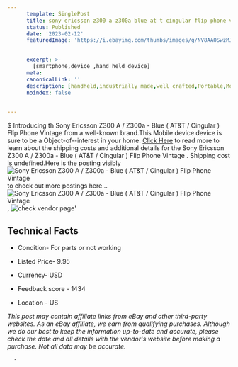 ```yaml
---
      template: SinglePost
      title: sony ericsson z300 a z300a blue at t cingular flip phone vintage 
      status: Published
      date: '2023-02-12'
      featuredImage: 'https://i.ebayimg.com/thumbs/images/g/NV8AAOSwzMJjtdXq/s-l225.jpg'
       

      excerpt: >-
        [smartphone,device ,hand held device]
      meta:
      canonicalLink: ''
      description: [handheld,industrially made,well crafted,Portable,Mobile,Compact,Convenient,Lightweight,Maneuverable,Man-portable,Miniature,Carriable,Hand-held,Light,Holdable,Transportable,Mobile device,Pocket-sized,On-the-go,Wireless,Cordless,Compact size,Convenient size, smartphone,device ,hand held device]
      noindex: false
      

---
```

$
      Introducing th Sony Ericsson Z300 A / Z300a - Blue ( AT&T / Cingular ) Flip Phone Vintage  from a well-known brand.This Mobile device device  is sure to be a Object-of--interest in your home. [Click Here](https://www.ebay.com/itm/266070413149?hash=item3df3084f5d%3Ag%3ANV8AAOSwzMJjtdXq&mkevt=1&mkcid=1&mkrid=711-53200-19255-0&campid=%253CePNCampaignId%253E&customid=%253CreferenceId%253E&toolid=10049) to read more to learn about the shipping costs and additional details for the Sony Ericsson Z300 A / Z300a - Blue ( AT&T / Cingular ) Flip Phone Vintage . Shipping cost is undefined.Here is the posting visibly ![Sony Ericsson Z300 A / Z300a - Blue ( AT&T / Cingular ) Flip Phone Vintage ](https://i.ebayimg.com/thumbs/images/g/NV8AAOSwzMJjtdXq/s-l225.jpg) to check out more postings here... ![Sony Ericsson Z300 A / Z300a - Blue ( AT&T / Cingular ) Flip Phone Vintage ](https://i.ebayimg.com/images/g/NV8AAOSwzMJjtdXq/s-l960.jpg), ![check vendor page](https://origin-galleryplus.ebayimg.com/ws/web/266070413149_2_0_1/225x225.jpg,https://origin-galleryplus.ebayimg.com/ws/web/266070413149_3_0_1/225x225.jpg,https://origin-galleryplus.ebayimg.com/ws/web/266070413149_4_0_1/225x225.jpg,https://origin-galleryplus.ebayimg.com/ws/web/266070413149_5_0_1/225x225.jpg,https://origin-galleryplus.ebayimg.com/ws/web/266070413149_6_0_1/225x225.jpg,https://origin-galleryplus.ebayimg.com/ws/web/266070413149_7_0_1/225x225.jpg,https://origin-galleryplus.ebayimg.com/ws/web/266070413149_8_0_1/225x225.jpg,https://origin-galleryplus.ebayimg.com/ws/web/266070413149_9_0_1/225x225.jpg,https://origin-galleryplus.ebayimg.com/ws/web/266070413149_10_0_1/225x225.jpg,https://origin-galleryplus.ebayimg.com/ws/web/266070413149_11_0_1/225x225.jpg,https://origin-galleryplus.ebayimg.com/ws/web/266070413149_12_0_1/225x225.jpg,https://origin-galleryplus.ebayimg.com/ws/web/266070413149_13_0_1/225x225.jpg,https://origin-galleryplus.ebayimg.com/ws/web/266070413149_14_0_1/225x225.jpg)'

      

 ## Technical Facts 



     
      

 - Condition- For parts or not working 


      

 - Listed Price- 9.95 


      

 - Currency- USD 


      

 - Feedback score - 1434 


      

 - Location - US 


      
      

 *_This post may contain affiliate links from eBay and other third-party websites. As an eBay affiliate, we earn from qualifying purchases. Although we do our best to keep the information up-to-date and accurate, please check the date and all details with the vendor's website before making a purchase. Not all data may be accurate._*




      -
